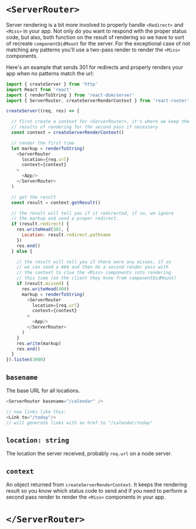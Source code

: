 # `<ServerRouter>`

Server rendering is a bit more involved to properly handle `<Redirect>`
and `<Miss>` in your app. Not only do you want to respond with the
proper status code, but also, both function on the result of rendering
so we have to sort of recreate `componentDidMount` for the server. For
the exceptional case of not matching any patterns you'll use a two-pass
render to render the `<Miss>` components.

Here's an example that sends 301 for redirects and properly renders your
app when no patterns match the url:

```js
import { createServer } from 'http'
import React from 'react'
import { renderToString } from 'react-dom/server'
import { ServerRouter, createServerRenderContext } from 'react-router'

createServer((req, res) => {

  // first create a context for <ServerRouter>, it's where we keep the
  // results of rendering for the second pass if necessary
  const context = createServerRenderContext()

  // render the first time
  let markup = renderToString(
    <ServerRouter
      location={req.url}
      context={context}
    >
      <App/>
    </ServerRouter>
  )

  // get the result
  const result = context.getResult()

  // the result will tell you if it redirected, if so, we ignore
  // the markup and send a proper redirect.
  if (result.redirect) {
    res.writeHead(301, {
      Location: result.redirect.pathname
    })
    res.end()
  } else {

    // the result will tell you if there were any misses, if so
    // we can send a 404 and then do a second render pass with
    // the context to clue the <Miss> components into rendering
    // this time (on the client they know from componentDidMount)
    if (result.missed) {
      res.writeHead(404)
      markup = renderToString(
        <ServerRouter
          location={req.url}
          context={context}
        >
          <App/>
        </ServerRouter>
      )
    }
    res.write(markup)
    res.end()
  }
}).listen(3000)
```

## `basename`

The base URL for all locations.

```js
<ServerRouter basename="/calendar" />

// now links like this:
<Link to="/today"/>
// will generate links with an href to "/calendar/today"
```

## `location: string`

The location the server received, probably `req.url` on a node server.

## `context`

An object returned from `createServerRenderContext`. It keeps the
rendering result so you know which status code to send and if you need
to perform a second pass render to render the `<Miss>` components in
your app.

# `</ServerRouter>`
